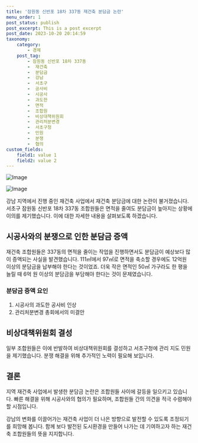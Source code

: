 ```yaml
---
title: '잠원동 신반포 18차 337동 재건축 분담금 논란'
menu_order: 1
post_status: publish
post_excerpt: This is a post excerpt
post_date: 2023-10-20 20:14:59
taxonomy:
    category:
        - 경제
    post_tag:
        - 잠원동 신반포 18차 337동
        -  재건축
        -  분담금
        -  강남
        -  서초구
        -  공사비
        -  시공사
        -  과도한
        -  면적
        -  조합원
        -  비상대책위원회
        -  관리처분변경
        -  서초구청
        -  민원
        -  분쟁
        -  협의
custom_fields:
    field1: value 1
    field2: value 2
---
```


![Image](https://imgnews.pstatic.net/image/016/2024/02/07/20240206000817_0_20240207071201203.jpg?type=w647)

![Image](https://imgnews.pstatic.net/image/016/2024/02/07/20240111000275_0_20240207071201208.gif?type=w647)


강남 지역에서 진행 중인 재건축 사업에서 재건축 분담금에 대한 논란이 불거졌습니다. 서초구 잠원동 신반포 18차 337동 조합원들은 면적을 줄여도 분담금이 높아지는 상황에 이의를 제기했습니다. 이에 대한 자세한 내용을 살펴보도록 하겠습니다.

## 시공사와의 분쟁으로 인한 분담금 증액
재건축 조합원들은 337동의 면적을 줄이는 작업을 진행하면서도 분담금이 예상보다 많이 증액되는 사실을 발견했습니다. 111㎡에서 97㎡로 면적을 축소할 경우에도 12억원 이상의 분담금을 납부해야 한다는 것이었죠. 더욱 작은 면적인 50㎡ 가구라도 한 평을 늘릴 때 6억 원 이상의 분담금을 부담해야 한다는 것이 문제였습니다.

### 분담금 증액 요인
1. 시공사의 과도한 공사비 인상
2. 관리처분변경 총회에서의 미결안

## 비상대책위원회 결성
일부 조합원들은 이에 반발하여 비상대책위원회를 결성하고 서초구청에 관리 지도 민원을 제기했습니다. 분쟁 해결을 위해 추가적인 노력이 필요해 보입니다.

## 결론
지역 재건축 사업에서 발생한 분담금 논란은 조합원들 사이에 갈등을 일으키고 있습니다. 빠른 해결을 위해 시공사와의 협의가 필요하며, 조합원들 간의 의견을 적극 수렴해야 할 시점입니다.

강남의 변화를 이끌어가는 재건축 사업이 더 나은 방향으로 발전할 수 있도록 조정되기를 희망해 봅니다. 함께 보다 발전된 도시환경을 만들어 나가는 데 기여하고자 하는 재건축 조합원들의 뜻을 지지합니다.
